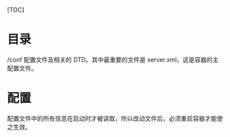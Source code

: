 [TOC]

# 目录

/conf 配置文件及相关的 DTD。其中最重要的文件是 server.xml，这是容器的主配置文件。


# 配置

配置文件中的所有信息在启动时才被读取，所以改动文件后，必须重启容器才能使之生效。










